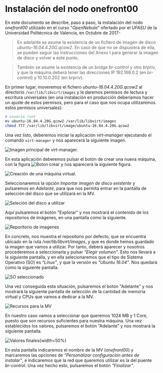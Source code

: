 # Instalación del nodo onefront00

En este documento se describe, paso a paso, la instalación del nodo _onefront00_ utilizado en el curso "_OpenNebula_" ofertado por el _UFASU_ de la Universidad Politécnica de Valencia, en Octubre de 2017-

> En adelante se asume la existencia de un fichero de imagen de disco _ubuntu-16.04.4.20G.qcow2_. En caso de que no se dispusiera de ella, se pueden seguir las instrucciones del Anexo I para generar la imagen de disco y volver a este punto.

> También se asume la existencia de un bridge _br-control_ y otro _brpriv_, y que la máquina deberá tener las direcciones IP 192.168.0.2 (en br-control) y 10.10.0.202 (en brpriv).

En primer lugar, moveremos el fichero _ubuntu-16.04.4.20G.qcow2_ al directorio ```/var/lib/libvirt/images``` y le daremos permisos de lectura y escritura universales (en una instalación en producción deberíamos hacer un ajuste de estos permisos, pero para el caso que nos ocupa utilizaremos estos permisos universales):

```bash 
# usuario root
mv ubuntu-16.04.4.20G.qcow2 /var/lib/libvirt/images
chmod 777 /var/lib/libvirt/image/ubuntu-16.04.4.20G.qcow2
```

Una vez listo, deberemos iniciar la aplicación _virt-manager_ ejecutando el comando ```virt-manager``` y nos aparecerá la siguiente imagen.

![Imagen principal de virt-manager](img/02_1_w0.png).

En esta aplicación deberemos pulsar el botón de crear una nueva máquina, con la figura ![Boton crear](img/02_1_btn_crear.png) y nos aparecerá la siguiente figura.

![Creación de una máquina virtual](img/02_1_w1.png).

Seleccionaremos la opción _Importar imagen de disco existente_ y pulsaremos en _Adelante_, para que nos permita entrar en la pantalla de selección del disco que se utilizará en la MV.

![Seleción del disco a utilizar](img/02_1_w2.png)

Aquí pulsaremos el botón "Explorar" y nos mostrará el contenido de los repositorios de imágenes, en una pantalla como la siguiente.

![Reporitorio de imagenes](img/02_1_w3.png)

En concreto, nos muestra el repositorio por defecto, que se encuentra ubicado en la ruta _/var/lib/libvirt/images_, y que es donde hemos guardado la imagen que vamos a utilizar. Por tanto, deberá aparecer y nosotros procederemos a seleccionarla y pulsar _"Elegir volumen"_. Esto nos llevará a la siguiente pantalla, y en ella selecionaremos que el tipo de Sistema Operativo (SO) es _"Linux"_, y que la versión es _"Ubuntu 16.04"_. Nos quedará como la siguiente pantalla.

![SO seleccionado](img/02_1_w4.png)

Una vez conseguida esta situación, pulsaremos el botón "Adelante" y nos mostrará la siguiente pantalla de selección de la cantidad de memoria virtual y CPUs que vamos a dedicar a la MV.

![Recursos para la MV](img/02_1_w5.png)

En nuestro caso vamos a seleccionar que queremos 1024 MB y 1 Core, puesto que son recursos suficientes para nuestra máquina. Una vez establecidos los valores, pulsaremos el botón "Adelante" y nos mostrará la siguiente pantalla.

![Valores finales](img/02_1_w6.png){width=50%}

En esta pantalla indicaremos el nombre de la MV (_onefront00_) y marcaremos las opciones de _"Personalizar configuración antes de instalar"_, e indicaremos que la red que queremos utilizar es la del puente _br-control_. Una vez hecho esto, pulsaremos el botón _"Finalizar"_.


